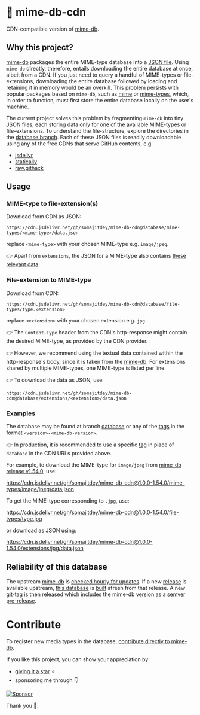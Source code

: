 # 💁 mime-db-cdn
CDN-compatible version of [mime-db](https://github.com/jshttp/mime-db).

## Why this project?
[mime-db](https://github.com/jshttp/mime-db) packages the entire MIME-type database into a [JSON file](https://github.com/jshttp/mime-db/blob/master/db.json). Using `mime-db` directly, therefore, entails downloading the entire database at once, albeit from a CDN. If you just need to query a handful of MIME-types or file-extensions, downloading the entire database followed by loading and retaining it in memory would be an overkill. This problem persists with popular packages based on `mime-db`, such as [mime](https://www.npmjs.com/package/mime) or [mime-types](https://www.npmjs.com/package/mime-types), which, in order to function, must first store the entire database locally on the user's machine.

The current project solves this problem by fragmenting `mime-db` into tiny JSON files, each storing data only for one of the available MIME-types or file-extensions. To understand the file-structure, explore the directories in the [database branch](https://github.com/SomajitDey/mime-db-cdn/tree/database). Each of these JSON files is readily downloadable using any of the free CDNs that serve GitHub contents, e.g.
- [jsdelivr](https://www.jsdelivr.com/?docs=gh)
- [statically](https://github.com/staticallyio/statically)
- [raw.githack](https://raw.githack.com/)


## Usage

### MIME-type to file-extension(s)
Download from CDN as JSON:
```
https://cdn.jsdelivr.net/gh/somajitdey/mime-db-cdn@database/mime-types/<mime-type>/data.json
```
replace `<mime-type>` with your chosen MIME-type e.g. `image/jpeg`.

👉 Apart from `extensions`, the JSON for a MIME-type also contains [these relevant data](https://github.com/jshttp/mime-db#data-structure).

### File-extension to MIME-type
Download from CDN:
```
https://cdn.jsdelivr.net/gh/somajitdey/mime-db-cdn@database/file-types/type.<extension>
```
replace `<extension>` with your chosen extension e.g. `jpg`.

👉 The `Content-Type` header from the CDN's http-response might contain the desired MIME-type, as provided by the CDN provider.

👉 However, we recommend using the textual data contained within the http-response's body, since it is taken from the [mime-db](https://github.com/jshttp/mime-db). For extensions shared by multiple MIME-types, one MIME-type is listed per line.

👉 To download the data as JSON, use:
```
https://cdn.jsdelivr.net/gh/somajitdey/mime-db-cdn@database/extensions/<extension>/data.json
```

### Examples
The database may be found at branch [database](https://github.com/SomajitDey/mime-db-cdn/tree/database) or any of the [tags](https://github.com/SomajitDey/mime-db-cdn/tags) in the format `<version>-<mime-db-version>`.

👉 In production, it is recommended to use a specific [tag](https://github.com/SomajitDey/mime-db-cdn/tags) in place of `database` in the CDN URLs provided above.

For example, to download the MIME-type for `image/jpeg` from [mime-db release v1.54.0](https://github.com/jshttp/mime-db/releases/tag/v1.54.0), use:

https://cdn.jsdelivr.net/gh/somajitdey/mime-db-cdn@1.0.0-1.54.0/mime-types/image/jpeg/data.json

To get the MIME-type corresponding to `.jpg`, use:

https://cdn.jsdelivr.net/gh/somajitdey/mime-db-cdn@1.0.0-1.54.0/file-types/type.jpg

or download as JSON using:

https://cdn.jsdelivr.net/gh/somajitdey/mime-db-cdn@1.0.0-1.54.0/extensions/jpg/data.json

## Reliability of this database
The upstream [mime-db](https://github.com/jshttp/mime-db) is [checked hourly for updates](https://github.com/SomajitDey/mime-db-cdn/actions). If a new [release](https://github.com/jshttp/mime-db/releases) is available upstream, [this database](https://github.com/SomajitDey/mime-db-cdn/tree/database) is [built](scripts/build-db.js) afresh from that release. A new [git-tag](https://github.com/SomajitDey/mime-db-cdn/tags) is then released which includes the mime-db version as a [semver pre-release](https://semver.org/).

# Contribute
To register new media types in the database, [contribute directly to mime-db](https://github.com/jshttp/mime-db#contributing).

If you like this project, you can show your appreciation by
- [giving it a star](https://github.com/SomajitDey/mime-db-cdn/stargazers) ⭐
-  sponsoring me through 👇

[![Sponsor](https://www.buymeacoffee.com/assets/img/custom_images/yellow_img.png)](https://buymeacoffee.com/SomajitDey)

Thank you 💚.

